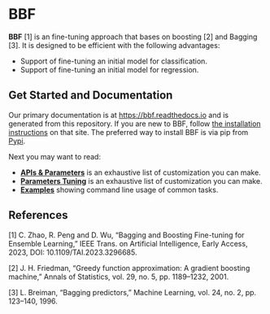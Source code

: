 # BBF

**BBF** [1] is an fine-tuning approach that bases on boosting [2] and Bagging [3]. It is designed to be efficient with the following advantages:


- Support of fine-tuning an initial model for classification.
- Support of fine-tuning an initial model for regression.

## Get Started and Documentation

Our primary documentation is at https://bbf.readthedocs.io and is generated from this repository. If you are new to BBF, follow [the installation instructions](https://bbf.readthedocs.io/en/latest/Python-Intro.html) on that site. The preferred way to install BBF is via pip from [Pypi](https://pypi.org/project/BBF).

Next you may want to read:
- [**APIs & Parameters**](https://bbf.readthedocs.io/en/latest/Python-API.html) is an exhaustive list of customization you can make.
- [**Parameters Tuning**](https://bbf.readthedocs.io/en/latest/Parameters-Tuning.html) is an exhaustive list of customization you can make.
- [**Examples**](https://bbf.readthedocs.io/en/latest/Demo.html) showing command line usage of common tasks.

## References

[1] C. Zhao, R. Peng and D. Wu, “Bagging and Boosting Fine-tuning for Ensemble Learning,” IEEE Trans. on Artificial Intelligence, Early Access, 2023, DOI: 10.1109/TAI.2023.3296685.

[2] J. H. Friedman, “Greedy function approximation: A gradient boosting machine,” Annals of Statistics, vol. 29, no. 5, pp. 1189–1232, 2001.

[3]  L. Breiman, “Bagging predictors,” Machine Learning, vol. 24, no. 2, pp. 123–140, 1996.
